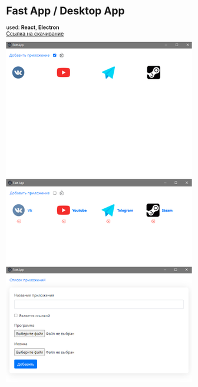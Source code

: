 # Fast App / Desktop App
used: **React**, **Electron**  
[Ссылка на скачивание](https://drive.google.com/file/d/135v0Zuq5fV64PnMwLqzwXKBwooQmjTwe/view?usp=sharing)

![](app-1.PNG)
![](app-2.PNG)
![](app-3.PNG)

